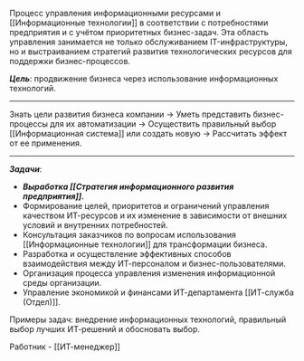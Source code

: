 Процесс управления информационными ресурсами и [[Информационные технологии]] в соответствии с потребностями предприятия и с учётом приоритетных бизнес-задач. Эта область управления занимается не только обслуживанием IT-инфраструктуры, но и выстраиванием стратегий развития технологических ресурсов для поддержки бизнес-процессов.

***Цель***: продвижение бизнеса через использование информационных технологий.

---
Знать цели развития бизнеса компании -> Уметь представить бизнес-процессы для их автоматизации -> Осуществить правильный выбор [[Информационная система]] или создать новую -> Рассчитать эффект от ее применения.

---
***Задачи***:
- ***Выработка [[Стратегия информационного развития предприятия]].***
- Формирование целей, приоритетов и ограничений управления качеством ИТ-ресурсов и их изменение в зависимости от внешних условий и внутренних потребностей.
- Консультация заказчиков по вопросам использования [[Информационные технологии]] для трансформации бизнеса.
- Разработка и осуществление эффективных способов взаимодействия между ИТ-персоналом и бизнес-пользователями.
- Организация процесса управления изменения информационной среды организации.
- Управление экономикой и финансами ИТ-департамента [[ИТ-служба (Отдел)]].

Примеры задач: внедрение информационных технологий, правильный выбор лучших ИТ-решений и обосновать выбор.

Работник - [[ИТ-менеджер]]